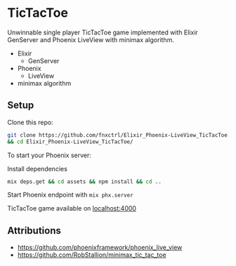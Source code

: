 # TicTacToe

Unwinnable single player TicTacToe game implemented with Elixir GenServer and Phoenix LiveView with minimax algorithm.

* Elixir
  * GenServer
* Phoenix
  * LiveView
* minimax algorithm



## Setup

Clone this repo:
```bash
git clone https://github.com/fnxctrl/Elixir_Phoenix-LiveView_TicTacToe.git \
&& cd Elixir_Phoenix-LiveView_TicTacToe/
```

To start your Phoenix server:

Install dependencies
```bash
mix deps.get && cd assets && npm install && cd ..
```
Start Phoenix endpoint with `mix phx.server`

TicTacToe game available on [localhost:4000](http://127.0.0.1:4000)


## Attributions

* https://github.com/phoenixframework/phoenix_live_view
* https://github.com/RobStallion/minimax_tic_tac_toe
